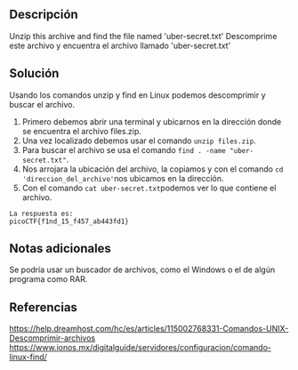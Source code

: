 ## Descripción
Unzip this archive and find the file named 'uber-secret.txt'
Descomprime este archivo y encuentra el archivo llamado 'uber-secret.txt'
## Solución
Usando los comandos unzip y find en Linux podemos descomprimir y buscar el archivo.
1. Primero debemos abrir una terminal y ubicarnos en la dirección donde se encuentra el archivo files.zip.
2. Una vez localizado debemos usar el comando `unzip files.zip`.
3. Para buscar el archivo se usa el comando `find . -name "uber-secret.txt"`.
4. Nos arrojara la ubicación del archivo, la copiamos y con el comando `cd 'direccion_del_archivo'`nos ubicamos en la dirección.
5. Con el comando `cat uber-secret.txt`podemos ver lo que contiene el archivo.
```
La respuesta es:
picoCTF{f1nd_15_f457_ab443fd1}
```
## Notas adicionales
Se podría usar un buscador de archivos, como el Windows o el de algún programa como RAR.
## Referencias
https://help.dreamhost.com/hc/es/articles/115002768331-Comandos-UNIX-Descomprimir-archivos
https://www.ionos.mx/digitalguide/servidores/configuracion/comando-linux-find/
